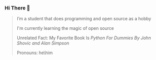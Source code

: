 ### Hi There 👋

> I’m a student that does programming and open source as a hobby
> 
> I'm currently learning the magic of open source 
> 
> Unrelated Fact: My Favorite Book Is *Python For Dummies By John Shovic and Alan Simpson*
> 
> Pronouns: he\him
> 



<!--
**UnrealApex/UnrealApex** is a ✨ _special_ ✨ repository because its `README.md` (this file) appears on your GitHub profile.

Here are some ideas to get you started:

- 🔭 I’m currently working on ...
- 🌱 I’m currently learning ...
- 👯 I’m looking to collaborate on ...
- 🤔 I’m looking for help with ...
- 💬 Ask me about ...
- 📫 How to reach me: ...
- 😄 Pronouns: he\him
- ⚡ Fun fact: ...
-->
